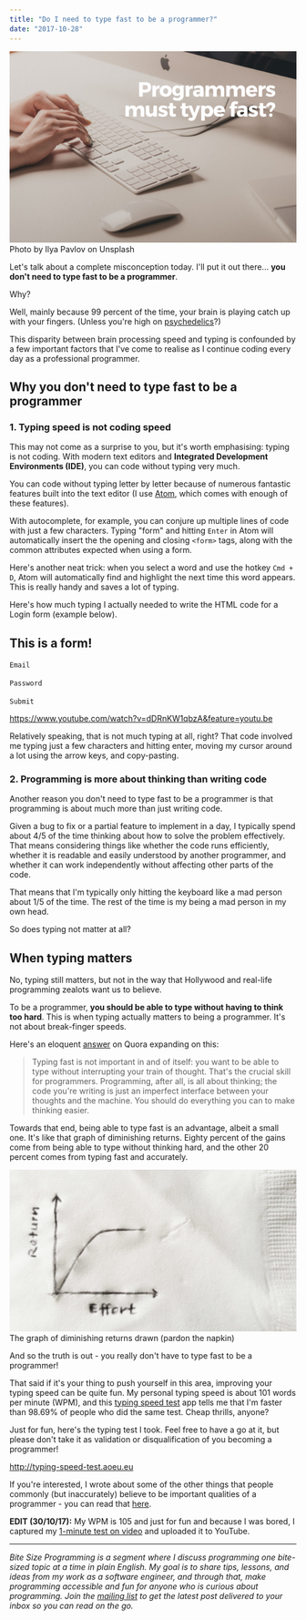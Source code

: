 ```yaml
---
title: "Do I need to type fast to be a programmer?"
date: "2017-10-28"
---
```


![type fast to be a programmer nickang blog](images/BSP-type-fast-to-be-a-programmer.png) Photo by Ilya Pavlov on Unsplash

Let's talk about a complete misconception today. I'll put it out there... **you don't need to type fast to be a programmer**.

Why?

Well, mainly because 99 percent of the time, your brain is playing catch up with your fingers. (Unless you're high on [psychedelics](http://howtousepsychedelics.org/problem-solving/)?)

This disparity between brain processing speed and typing is confounded by a few important factors that I've come to realise as I continue coding every day as a professional programmer.

## Why you don't need to type fast to be a programmer

### 1\. Typing speed is not coding speed

This may not come as a surprise to you, but it's worth emphasising: typing is not coding. With modern text editors and **Integrated Development Environments (IDE)**, you can code without typing very much.

You can code without typing letter by letter because of numerous fantastic features built into the text editor (I use [Atom](https://atom.io/), which comes with enough of these features).

With autocomplete, for example, you can conjure up multiple lines of code with just a few characters. Typing "form" and hitting `Enter` in Atom will automatically insert the the opening and closing `<form>` tags, along with the common attributes expected when using a form.

Here's another neat trick: when you select a word and use the hotkey `Cmd + D`, Atom will automatically find and highlight the next time this word appears. This is really handy and saves a lot of typing.

Here's how much typing I actually needed to write the HTML code for a Login form (example below).

    

## This is a form!

    Email
    
    Password
    
    Submit

https://www.youtube.com/watch?v=dDRnKW1qbzA&feature=youtu.be

Relatively speaking, that is not much typing at all, right? That code involved me typing just a few characters and hitting enter, moving my cursor around a lot using the arrow keys, and copy-pasting.

### 2\. Programming is more about thinking than writing code

Another reason you don't need to type fast to be a programmer is that programming is about much more than just writing code.

Given a bug to fix or a partial feature to implement in a day, I typically spend about 4/5 of the time thinking about how to solve the problem effectively. That means considering things like whether the code runs efficiently, whether it is readable and easily understood by another programmer, and whether it can work independently without affecting other parts of the code.

That means that I'm typically only hitting the keyboard like a mad person about 1/5 of the time. The rest of the time is my being a mad person in my own head.

So does typing not matter at all?

## When typing matters

No, typing still matters, but not in the way that Hollywood and real-life programming zealots want us to believe.

To be a programmer, **you should be able to type without having to think too hard**. This is when typing actually matters to being a programmer. It's not about break-finger speeds.

Here's an eloquent [answer](https://www.quora.com/Are-all-programmers-fast-typists) on Quora expanding on this:

> Typing fast is not important in and of itself: you want to be able to type without interrupting your train of thought. That's the crucial skill for programmers. Programming, after all, is all about thinking; the code you're writing is just an imperfect interface between your thoughts and the machine. You should do everything you can to make thinking easier.

Towards that end, being able to type fast is an advantage, albeit a small one. It's like that graph of diminishing returns. Eighty percent of the gains come from being able to type without thinking hard, and the other 20 percent comes from typing fast and accurately.

![generic diminishing returns graph nickang blog nickang blog](images/20171028-generic-diminishing-returns-graph-nickang-blog-nickang-blog-1024x576.jpg) The graph of diminishing returns drawn (pardon the napkin)

And so the truth is out - you really don't have to type fast to be a programmer!

That said if it's your thing to push yourself in this area, improving your typing speed can be quite fun. My personal typing speed is about 101 words per minute (WPM), and this [typing speed test](http://typing-speed-test.aoeu.eu/) app tells me that I'm faster than 98.69% of people who did the same test. Cheap thrills, anyone?

Just for fun, here's the typing test I took. Feel free to have a go at it, but please don't take it as validation or disqualification of you becoming a programmer!

http://typing-speed-test.aoeu.eu

If you're interested, I wrote about some of the other things that people commonly (but inaccurately) believe to be important qualities of a programmer - you can read that [here](/2017-10-25-programming-is-not-for-everyone/).

**EDIT (30/10/17):** My WPM is 105 and just for fun and because I was bored, I captured my [1-minute test on video](/2017-10-30-typing-speed-test-video/) and uploaded it to YouTube.

* * *

_Bite Size Programming is a segment where I discuss programming one bite-sized topic at a time in plain English. My goal is to share tips, lessons, and ideas from my work as a software engineer, and through that, make programming accessible and fun for anyone who is curious about programming. Join the [mailing list](http://eepurl.com/c7xfID) to get the latest post delivered to your inbox so you can read on the go._
